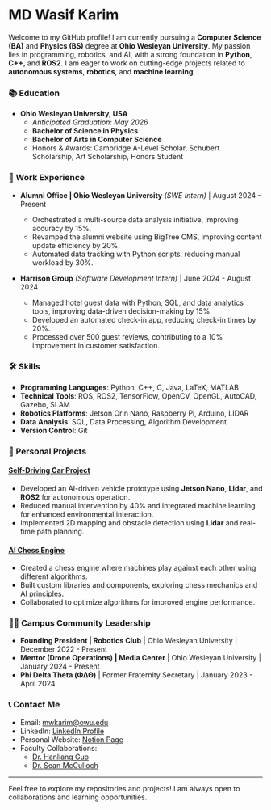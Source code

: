 # MD Wasif Karim

Welcome to my GitHub profile! I am currently pursuing a **Computer Science (BA)** and **Physics (BS)** degree at **Ohio Wesleyan University**. My passion lies in programming, robotics, and AI, with a strong foundation in **Python**, **C++**, and **ROS2**. I am eager to work on cutting-edge projects related to **autonomous systems**, **robotics**, and **machine learning**.

### 📚 Education
- **Ohio Wesleyan University, USA**
  - *Anticipated Graduation: May 2026*
  - **Bachelor of Science in Physics**  
  - **Bachelor of Arts in Computer Science**
  - Honors & Awards: Cambridge A-Level Scholar, Schubert Scholarship, Art Scholarship, Honors Student

### 💼 Work Experience
- **Alumni Office | Ohio Wesleyan University** *(SWE Intern)* | August 2024 - Present  
  - Orchestrated a multi-source data analysis initiative, improving accuracy by 15%.
  - Revamped the alumni website using BigTree CMS, improving content update efficiency by 20%.
  - Automated data tracking with Python scripts, reducing manual workload by 30%.

- **Harrison Group** *(Software Development Intern)* | June 2024 - August 2024  
  - Managed hotel guest data with Python, SQL, and data analytics tools, improving data-driven decision-making by 15%.
  - Developed an automated check-in app, reducing check-in times by 20%.
  - Processed over 500 guest reviews, contributing to a 10% improvement in customer satisfaction.

### 🛠️ Skills
- **Programming Languages**: Python, C++, C, Java, LaTeX, MATLAB  
- **Technical Tools**: ROS, ROS2, TensorFlow, OpenCV, OpenGL, AutoCAD, Gazebo, SLAM  
- **Robotics Platforms**: Jetson Orin Nano, Raspberry Pi, Arduino, LIDAR  
- **Data Analysis**: SQL, Data Processing, Algorithm Development  
- **Version Control**: Git

### 🚗 Personal Projects

#### [Self-Driving Car Project](https://github.com/Wasif-Karim03/self-driving-car)
- Developed an AI-driven vehicle prototype using **Jetson Nano**, **Lidar**, and **ROS2** for autonomous operation.
- Reduced manual intervention by 40% and integrated machine learning for enhanced environmental interaction.
- Implemented 2D mapping and obstacle detection using **Lidar** and real-time path planning.

#### [AI Chess Engine](https://github.com/Wasif-Karim03/AI-chess-engine)
- Created a chess engine where machines play against each other using different algorithms.
- Built custom libraries and components, exploring chess mechanics and AI principles.
- Collaborated to optimize algorithms for improved engine performance.

### 🧑‍💻 Campus Community Leadership
- **Founding President | Robotics Club** | Ohio Wesleyan University | December 2022 - Present
- **Mentor (Drone Operations) | Media Center** | Ohio Wesleyan University | January 2024 - Present
- **Phi Delta Theta (ΦΔΘ)** | Former Fraternity Secretary | January 2023 - April 2024

### 📞 Contact Me
- Email: [mwkarim@owu.edu](mailto:mwkarim@owu.edu)
- LinkedIn: [LinkedIn Profile](https://www.linkedin.com/in/wasifkarim/)
- Personal Website: [Notion Page](https://comfortable-camera-bf9.notion.site/MD-Wasif-Karim-322e325d34334a039840384504748256)
- Faculty Collaborations:  
  - [Dr. Hanliang Guo](https://www.owu.edu/academics/departments-programs/department-of-mathematics-and-computer-science/faculty-staff/hanliang-guo/)
  - [Dr. Sean McCulloch](https://www.owu.edu/academics/departments-programs/department-of-mathematics-and-computer-science/faculty-staff/sean-t-mcculloch/)

---

Feel free to explore my repositories and projects! I am always open to collaborations and learning opportunities.
